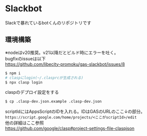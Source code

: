 # Slackbot
Slackで暴れているbotくんのリポジトリです

## 環境構築

※nodeはv20推奨。v21以降だとビルド時にエラーを吐く。  
bugfixのissueは以下  
https://github.com/libecity-promoku/gas-slackbot/issues/8

```bash
$ npm i
# claspにlogin(~/.clasprcが生成される)
$ npx clasp login
```
claspのデプロイ設定をする
```bash
$ cp .clasp-dev.json.example .clasp-dev.json
```
scriptIdにはAppsScriptのIDを入れる。IDはGASのURLのここ↓の部分。  
`https://script.google.com/home/projects/<ここがscriptId>/edit`  
他の詳細はここ参照  
https://github.com/google/clasp#project-settings-file-claspjson

